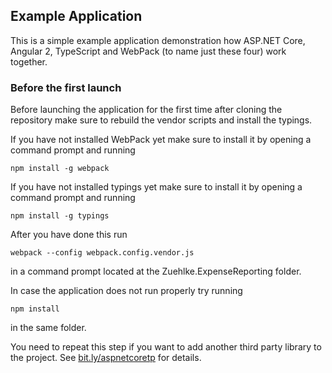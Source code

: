 ## Example Application ##
This is a simple example application demonstration how ASP.NET Core, Angular 2, TypeScript and WebPack (to name just these four) work together.

### Before the first launch ###
Before launching the application for the first time after cloning the repository make sure to rebuild the vendor scripts and install the typings.

If you have not installed WebPack yet make sure to install it by opening a command prompt and running

	npm install -g webpack
	
If you have not installed typings yet make sure to install it by opening a command prompt and running

	npm install -g typings

After you have done this run

	webpack --config webpack.config.vendor.js

in a command prompt located at the Zuehlke.ExpenseReporting folder.

In case the application does not run properly try running

    npm install

in the same folder.

You need to repeat this step if you want to add another third party library to the project. See [bit.ly/aspnetcoretp](http://bit.ly/aspnetcoretp) for details.